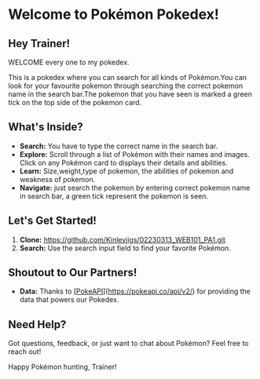 # Welcome to Pokémon Pokedex!

## Hey Trainer!

WELCOME every one to my pokedex.

This is a pokedex where you can search for all kinds of Pokémon.You can look for your favourite pokemon through searching the correct pokemon name in the search bar.The pokemon that you have seen is marked a green tick on the top side of the pokemon card. 

## What's Inside?

- **Search:** You have to type the correct name in the search bar.
- **Explore:** Scroll through a list of Pokémon with their names and images. Click on any Pokémon card to displays their details and abilities.
- **Learn:** Size,weight,type of pokemon, the abilities of pokemon and weakness of pokemon.
- **Navigate:** just search the pokemon by entering correct pokemon name in search bar, a green tick represent the pokemon is seen.

## Let's Get Started!

1. **Clone:** https://github.com/Kinleyjigs/02230313_WEB101_PA1.git
2. **Search:** Use the search input field to find your favorite Pokémon.


## Shoutout to Our Partners!

- **Data:** Thanks to [[PokeAPI](https://pokeapi.co/)](https://pokeapi.co/api/v2/) for providing the data that powers our Pokedex.

## Need Help?

Got questions, feedback, or just want to chat about Pokémon? Feel free to reach out!

Happy Pokémon hunting, Trainer!
